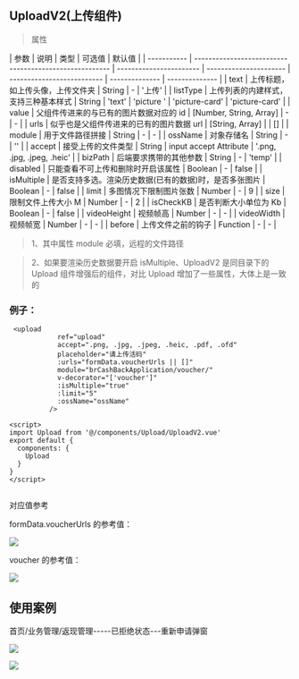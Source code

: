## UploadV2(上传组件)

> 属性

| 参数        | 说明                                                   | 类型                    | 可选值                 | 默认值                     |
| ----------- | ------------------------------------------------------ | ----------------------- | ---------------------- | -------------------------- | -------------- | -------------- |
| text        | 上传标题，如上传头像，上传文件夹                       | String                  | -                      | '上传'                     |
| listType    | 上传列表的内建样式，支持三种基本样式                   | String                  | 'text'                 | 'picture '                 | 'picture-card' | 'picture-card' |
| value       | 父组件传进来的与已有的图片数据对应的 id                | [Number, String, Array] | -                      | -                          |
| urls        | 似乎也是父组件传进来的已有的图片数据 url               | [String, Array]         |                        | []                         |
| module      | 用于文件路径拼接                                       | String                  | -                      | -                          |
| ossName     | 对象存储名                                             | String                  | -                      | ''                         |
| accept      | 接受上传的文件类型                                     | String                  | input accept Attribute | '.png, .jpg, .jpeg, .heic' |
| bizPath     | 后端要求携带的其他参数                                 | String                  | -                      | 'temp'                     |
| disabled    | 只能查看不可上传和删除时开启该属性                     | Boolean                 | -                      | false                      |
| isMultiple  | 是否支持多选。渲染历史数据(已有的数据)时，是否多张图片 | Boolean                 | -                      | false                      |
| limit       | 多图情况下限制图片张数                                 | Number                  | -                      | 9                          |
| size        | 限制文件上传大小 M                                     | Number                  | -                      | 2                          |
| isCheckKB   | 是否判断大小单位为 Kb                                  | Boolean                 | -                      | false                      |
| videoHeight | 视频帧高                                               | Number                  | -                      | -                          |
| videoWidth  | 视频帧宽                                               | Number                  | -                      | -                          |
| before      | 上传文件之前的钩子                                     | Function                | -                      | -                          |

> 1、其中属性 module 必填，远程的文件路径

> 2、如果要渲染历史数据要开启 isMultiple、UploadV2 是同目录下的 Upload 组件增强后的组件，对比 Upload 增加了一些属性，大体上是一致的

### 例子：

```line language
 <upload
            ref="upload"
            accept=".png, .jpg, .jpeg, .heic, .pdf, .ofd"
            placeholder="请上传活码"
            :urls="formData.voucherUrls || []"
            module="brCashBackApplication/voucher/"
            v-decorator="['voucher']"
            :isMultiple="true"
            :limit="5"
            :ossName="ossName"
          />

<script>
import Upload from '@/components/Upload/UploadV2.vue'
export default {
  components: {
    Upload
  }
}
</script>


```

对应值参考

formData.voucherUrls 的参考值：

![](https://tcs-devops.aliyuncs.com/storage/112z521e7f68fc703f9dc2fa9f50df7b0387?Signature=eyJhbGciOiJIUzI1NiIsInR5cCI6IkpXVCJ9.eyJBcHBJRCI6IjVlNzQ4MmQ2MjE1MjJiZDVjN2Y5YjMzNSIsIl9hcHBJZCI6IjVlNzQ4MmQ2MjE1MjJiZDVjN2Y5YjMzNSIsIl9vcmdhbml6YXRpb25JZCI6IiIsImV4cCI6MTcyMzgwMTI4MCwiaWF0IjoxNzIzMTk2NDgwLCJyZXNvdXJjZSI6Ii9zdG9yYWdlLzExMno1MjFlN2Y2OGZjNzAzZjlkYzJmYTlmNTBkZjdiMDM4NyJ9.Yo5EXJCuDdThmtbrDalrWFoWnIhHMQWhZy49eE-YIk4&download=image.png)

voucher 的参考值：

![](https://tcs-devops.aliyuncs.com/storage/112z6e9bb5b0c39ec5d89817e7103c5175ca?Signature=eyJhbGciOiJIUzI1NiIsInR5cCI6IkpXVCJ9.eyJBcHBJRCI6IjVlNzQ4MmQ2MjE1MjJiZDVjN2Y5YjMzNSIsIl9hcHBJZCI6IjVlNzQ4MmQ2MjE1MjJiZDVjN2Y5YjMzNSIsIl9vcmdhbml6YXRpb25JZCI6IiIsImV4cCI6MTcyMzgwMTI4MCwiaWF0IjoxNzIzMTk2NDgwLCJyZXNvdXJjZSI6Ii9zdG9yYWdlLzExMno2ZTliYjViMGMzOWVjNWQ4OTgxN2U3MTAzYzUxNzVjYSJ9.gaoUO8IHFNYW4RgQE37taxybHfcYWJEPHpLpkLBMdpw&download=image.png)

## 使用案例

首页/业务管理/返现管理-----已拒绝状态---重新申请弹窗

![](https://tcs-devops.aliyuncs.com/storage/112z0abcac6761ec8cb5bdc5ee29ecf8f2ac?Signature=eyJhbGciOiJIUzI1NiIsInR5cCI6IkpXVCJ9.eyJBcHBJRCI6IjVlNzQ4MmQ2MjE1MjJiZDVjN2Y5YjMzNSIsIl9hcHBJZCI6IjVlNzQ4MmQ2MjE1MjJiZDVjN2Y5YjMzNSIsIl9vcmdhbml6YXRpb25JZCI6IiIsImV4cCI6MTcyMzgwMTI4MCwiaWF0IjoxNzIzMTk2NDgwLCJyZXNvdXJjZSI6Ii9zdG9yYWdlLzExMnowYWJjYWM2NzYxZWM4Y2I1YmRjNWVlMjllY2Y4ZjJhYyJ9.9x6Z6RSDA_yoG5Ds3Dgp-jrwJr3meKy6K4OmpIpl_SE&download=2ca4e73de2b545269bb0e9afe636d3ed~tplv-k3u1fbpfcp-watermark%5B1%5D.image)

![](https://tcs-devops.aliyuncs.com/storage/112zc2f5d7dd8e9f4d2c98f4200246a4f6f5?Signature=eyJhbGciOiJIUzI1NiIsInR5cCI6IkpXVCJ9.eyJBcHBJRCI6IjVlNzQ4MmQ2MjE1MjJiZDVjN2Y5YjMzNSIsIl9hcHBJZCI6IjVlNzQ4MmQ2MjE1MjJiZDVjN2Y5YjMzNSIsIl9vcmdhbml6YXRpb25JZCI6IiIsImV4cCI6MTcyMzgwMTI4MCwiaWF0IjoxNzIzMTk2NDgwLCJyZXNvdXJjZSI6Ii9zdG9yYWdlLzExMnpjMmY1ZDdkZDhlOWY0ZDJjOThmNDIwMDI0NmE0ZjZmNSJ9.yTixjVC3FWL9FFFHcf2m9SvUTFsc6OPGhKqy_laxZAA&download=image.png)
